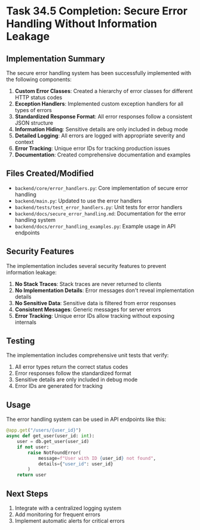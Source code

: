 # Task 34.5 Completion: Secure Error Handling Without Information Leakage

## Implementation Summary

The secure error handling system has been successfully implemented with the following components:

1. **Custom Error Classes**: Created a hierarchy of error classes for different HTTP status codes
2. **Exception Handlers**: Implemented custom exception handlers for all types of errors
3. **Standardized Response Format**: All error responses follow a consistent JSON structure
4. **Information Hiding**: Sensitive details are only included in debug mode
5. **Detailed Logging**: All errors are logged with appropriate severity and context
6. **Error Tracking**: Unique error IDs for tracking production issues
7. **Documentation**: Created comprehensive documentation and examples

## Files Created/Modified

- `backend/core/error_handlers.py`: Core implementation of secure error handling
- `backend/main.py`: Updated to use the error handlers
- `backend/tests/test_error_handlers.py`: Unit tests for error handlers
- `backend/docs/secure_error_handling.md`: Documentation for the error handling system
- `backend/docs/error_handling_examples.py`: Example usage in API endpoints

## Security Features

The implementation includes several security features to prevent information leakage:

1. **No Stack Traces**: Stack traces are never returned to clients
2. **No Implementation Details**: Error messages don't reveal implementation details
3. **No Sensitive Data**: Sensitive data is filtered from error responses
4. **Consistent Messages**: Generic messages for server errors
5. **Error Tracking**: Unique error IDs allow tracking without exposing internals

## Testing

The implementation includes comprehensive unit tests that verify:

1. All error types return the correct status codes
2. Error responses follow the standardized format
3. Sensitive details are only included in debug mode
4. Error IDs are generated for tracking

## Usage

The error handling system can be used in API endpoints like this:

```python
@app.get("/users/{user_id}")
async def get_user(user_id: int):
    user = db.get_user(user_id)
    if not user:
        raise NotFoundError(
            message=f"User with ID {user_id} not found",
            details={"user_id": user_id}
        )
    return user
```

## Next Steps

1. Integrate with a centralized logging system
2. Add monitoring for frequent errors
3. Implement automatic alerts for critical errors
